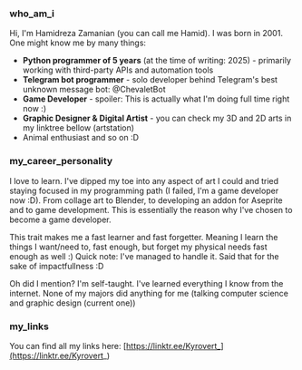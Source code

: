 ### who_am_i

Hi, I'm Hamidreza Zamanian (you can call me Hamid). I was born in 2001.  
One might know me by many things:
- <b>Python programmer of 5 years</b> (at the time of writing: 2025) - 
    primarily working with third-party APIs and automation tools
- <b>Telegram bot programmer</b> - solo developer behind Telegram's best unknown message bot: @ChevaletBot
- <b>Game Developer</b> - spoiler: This is actually what I'm doing full time right now :)
- <b>Graphic Designer & Digital Artist</b> - you can check my 3D and 2D arts 
    in my linktree bellow (artstation)
- Animal enthusiast and so on :D

### my_career_personality

I love to learn. I've dipped my toe into any aspect of art I could
and tried staying focused in my programming path (I failed, I'm a game developer now :D).
From collage art to Blender, to developing an addon for Aseprite and to game development.
This is essentially the reason why I've chosen to become a game developer.

This trait makes me a fast learner and fast forgetter. Meaning I learn the things
I want/need to, fast enough, but forget my physical needs fast enough as well :)
Quick note: I've managed to handle it. Said that for the sake of impactfullness :D

Oh did I mention? I'm self-taught. I've learned everything I know from the internet.
None of my majors did anything for me (talking computer science and graphic design (current one))

### my_links

You can find all my links here: [https://linktr.ee/Kyrovert_](https://linktr.ee/Kyrovert_)
